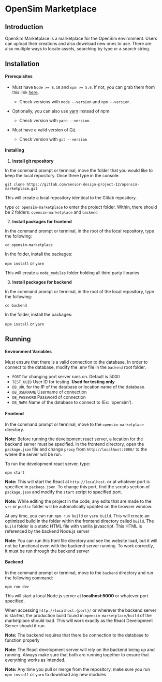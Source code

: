 # OpenSim Marketplace

## Introduction

OpenSim Marketplace is a marketplace for the OpenSim environment. Users can upload their creations and also download new ones to use. There are also multiple ways to locate assets, searching by type or
a search string.

## Installation

#### Prerequisites

- Must have `Node >= 8.10` and `npm >= 5.6`. If not, you can grab them from this link [here](https://nodejs.org/en/).

  - Check versions with `node --version` and `npm --version`.

- Optionally, you can also use [yarn](https://classic.yarnpkg.com/en/docs/install) instead of npm.

  - Check version with `yarn --version`.

- Must have a valid version of [Git](https://git-scm.com/).

  - Check version with `git --version`

#### Installing

1. **Install git repository**

In the command prompt or terminal, move the folder that you would like to keep the local repository. Once there type in the console:

`git clone https://gitlab.com/senior-design-project-12/opensim-marketplace.git`

This will create a local repository identical to the Gitlab repository.

type `cd opensim-marketplace` to enter the project folder. Within, there should be 2 folders: `opensim-marketplace` and `backend`

2. **Install packages for frontend**

In the command prompt or terminal, in the root of the local repository, type the following:

`cd opensim-marketplace`

In the folder, install the packages:

`npm install` or `yarn`

This will create a `node_modules` folder holding all third party libraries

3. **Install packages for backend**

In the command prompt or terminal, in the root of the local repository, type the following:

`cd backend`

In the folder, install the packages:

`npm install` or `yarn`

## Running

#### Environment Variables

Must ensure that there is a valid connection to the database. In order to connect to the database, modify the .env file in the `backend` root folder.

- `PORT` for changing port server runs on. Default is 5000
- `TEST_UUID` User ID for testing. **Used for testing only**
- `DB_URL` for the IP of the database or location name of the database.
- `DB_USERNAME` Username of connection
- `DB_PASSWORD` Password of connection
- `DB_NAME` Name of the database to connect to (Ex: 'opensim').

#### Frontend

In the command prompt or terminal, move to the `opensim-marketplace` directory.

**Note:** Before running the development react server, a location for the backend server must be specified. In the frontend directory, open the `package.json` file and change `proxy` from `http://localhost:5000/` to the where the server will be run.

To run the development react server, type:

`npm start`

**Note:** This will start the React at `http://localhost`. or at whatever port is specified in `package.json`. To change this port, find the scripts section of `package.json` and modify the `start` script to specified port.

**Note:** While editing the project in the code, any edits that are made to the `src` or `public` folder will be automatically updated on the browser window.

At any time, you can run `npm run build` or `yarn build`. This will create an optimized build in the folder within the frontend directory called `build`. The `build` folder is a static HTML file with vanilla javascript. This HTML is referenced by the backend Node.js server

**Note:** You can run this html file directory and see the website load, but it will not be functional even with the backend server running. To work correctly, it must be run through the backend server

#### Backend

In the command prompt or terminal, move to the `backend` directory and run the following command:

`npm run dev`

This will start a local Node.js server at **localhost:5000** or whatever port specified.

When accessing `http://localhost:{port}/` or wherever the backend server is started, the production build found in `opensim-marketplace/build` of the marketplace should load. This will work exactly as the React Development Server should if run.

**Note:** The backend requires that there be connection to the database to function properly

**Note:** The React development server will rely on the backend being up and running. Always make sure that both are running together to ensure that everything works as intended.

**Note:** Any time you pull or merge from the repository, make sure you run `npm install` or `yarn` to download any new modules
